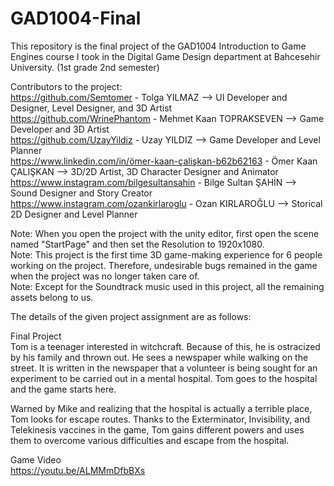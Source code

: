 # GAD1004-Final
This repository is the final project of the GAD1004 Introduction to Game Engines course I took in the Digital Game Design department at Bahcesehir University. (1st grade 2nd semester)

Contributors to the project:                           
https://github.com/Semtomer - Tolga YILMAZ --> UI Developer and Designer, Level Designer, and 3D Artist                 
https://github.com/WrinePhantom - Mehmet Kaan TOPRAKSEVEN --> Game Developer and 3D Artist                  
https://github.com/UzayYildiz - Uzay YILDIZ --> Game Developer and Level Planner                
https://www.linkedin.com/in/ömer-kaan-çalişkan-b62b62163 - Ömer Kaan ÇALIŞKAN --> 3D/2D Artist, 3D Character Designer and Animator               
https://www.instagram.com/bilgesultansahin - Bilge Sultan ŞAHİN --> Sound Designer and Story Creator               
https://www.instagram.com/ozankirlaroglu - Ozan KIRLAROĞLU --> Storical 2D Designer and Level Planner               

Note: When you open the project with the unity editor, first open the scene named "StartPage" and then set the Resolution to 1920x1080.               
Note: This project is the first time 3D game-making experience for 6 people working on the project. Therefore, undesirable bugs remained in the game when the project was no longer taken care of.             
Note: Except for the Soundtrack music used in this project, all the remaining assets belong to us. 

The details of the given project assignment are as follows:

Final Project            
Tom is a teenager interested in witchcraft. Because of this, he is ostracized by his family and thrown out. He sees a newspaper while walking on the street. It is written in the newspaper that a volunteer is being sought for an experiment to be carried out in a mental hospital. Tom goes to the hospital and the game starts here. 

Warned by Mike and realizing that the hospital is actually a terrible place, Tom looks for escape routes. Thanks to the Exterminator, Invisibility, and Telekinesis vaccines in the game, Tom gains different powers and uses them to overcome various difficulties and escape from the hospital. 

Game Video         
https://youtu.be/ALMMmDfbBXs
